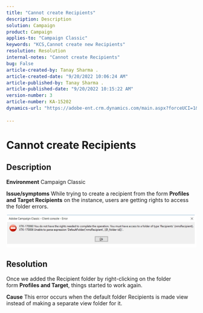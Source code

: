 ```yaml
---
title: "Cannot create Recipients"
description: Description
solution: Campaign
product: Campaign
applies-to: "Campaign Classic"
keywords: "KCS,Cannot create new Recipients"
resolution: Resolution
internal-notes: "Cannot create Recipients"
bug: False
article-created-by: Tanay Sharma .
article-created-date: "9/20/2022 10:06:24 AM"
article-published-by: Tanay Sharma .
article-published-date: "9/20/2022 10:15:22 AM"
version-number: 3
article-number: KA-15202
dynamics-url: "https://adobe-ent.crm.dynamics.com/main.aspx?forceUCI=1&pagetype=entityrecord&etn=knowledgearticle&id=687448df-cb38-ed11-9db1-002248086735"

---
```

# Cannot create Recipients

## Description

<b>Environment</b>
Campaign Classic


<b>Issue/symptoms</b>
While trying to create a recipient from the form <b>Profiles and Target  Recipients</b> on the instance, users are getting rights to access the folder errors.



![](assets/___f4809700-cd38-ed11-9db1-002248086735___.png)


## Resolution




Once we added the Recipient folder by right-clicking on the folder form <b>Profiles and Target</b>, things started to work again.


<b>Cause</b>
This error occurs when the default folder Recipients is made view instead of making a separate view folder for it.

